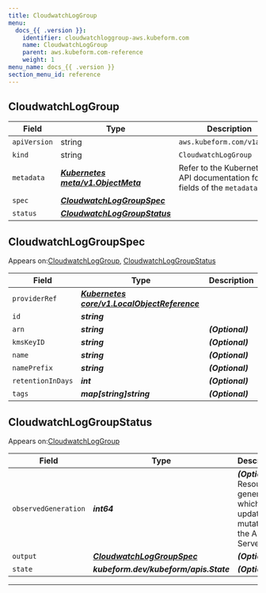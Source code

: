 ```yaml
---
title: CloudwatchLogGroup
menu:
  docs_{{ .version }}:
    identifier: cloudwatchloggroup-aws.kubeform.com
    name: CloudwatchLogGroup
    parent: aws.kubeform.com-reference
    weight: 1
menu_name: docs_{{ .version }}
section_menu_id: reference
---
```


## CloudwatchLogGroup
| Field | Type | Description |
| ------ | ----- | ----------- |
| `apiVersion` | string | `aws.kubeform.com/v1alpha1` |
|    `kind` | string | `CloudwatchLogGroup` |
| `metadata` | ***[Kubernetes meta/v1.ObjectMeta](https://kubernetes.io/docs/reference/generated/kubernetes-api/v1.13/#objectmeta-v1-meta)***|Refer to the Kubernetes API documentation for the fields of the `metadata` field.|
| `spec` | ***[CloudwatchLogGroupSpec](#cloudwatchloggroupspec)***||
| `status` | ***[CloudwatchLogGroupStatus](#cloudwatchloggroupstatus)***||
## CloudwatchLogGroupSpec

Appears on:[CloudwatchLogGroup](#cloudwatchloggroup), [CloudwatchLogGroupStatus](#cloudwatchloggroupstatus)

| Field | Type | Description |
| ------ | ----- | ----------- |
| `providerRef` | ***[Kubernetes core/v1.LocalObjectReference](https://kubernetes.io/docs/reference/generated/kubernetes-api/v1.13/#localobjectreference-v1-core)***||
| `id` | ***string***||
| `arn` | ***string***| ***(Optional)*** |
| `kmsKeyID` | ***string***| ***(Optional)*** |
| `name` | ***string***| ***(Optional)*** |
| `namePrefix` | ***string***| ***(Optional)*** |
| `retentionInDays` | ***int***| ***(Optional)*** |
| `tags` | ***map[string]string***| ***(Optional)*** |
## CloudwatchLogGroupStatus

Appears on:[CloudwatchLogGroup](#cloudwatchloggroup)

| Field | Type | Description |
| ------ | ----- | ----------- |
| `observedGeneration` | ***int64***| ***(Optional)*** Resource generation, which is updated on mutation by the API Server.|
| `output` | ***[CloudwatchLogGroupSpec](#cloudwatchloggroupspec)***| ***(Optional)*** |
| `state` | ***kubeform.dev/kubeform/apis.State***| ***(Optional)*** |
---
